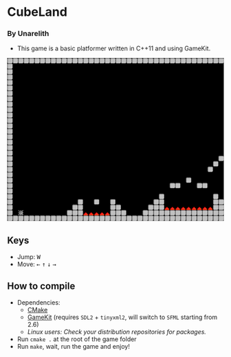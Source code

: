 # CubeLand

### By Unarelith

- This game is a basic platformer written in C++11 and using GameKit.

![](screenshot.png?raw=true)

## Keys

- Jump: <kbd>W</kbd>
- Move: <kbd>&larr;</kbd> <kbd>&uarr;</kbd> <kbd>&darr;</kbd> <kbd>&rarr;</kbd>

## How to compile

- Dependencies:
    - [CMake](http://www.cmake.org/download/)
    - [GameKit](http://github.com/Unarelith/GameKit) (requires `SDL2` + `tinyxml2`, will switch to `SFML` starting from 2.6)
    - _Linux users: Check your distribution repositories for packages._
- Run `cmake .` at the root of the game folder
- Run `make`, wait, run the game and enjoy!

